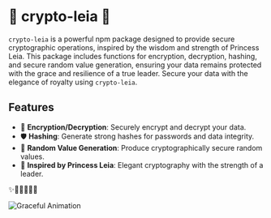 # 🌟 crypto-leia 🌟

`crypto-leia` is a powerful npm package designed to provide secure cryptographic operations, inspired by the wisdom and strength of Princess Leia. This package includes functions for encryption, decryption, hashing, and secure random value generation, ensuring your data remains protected with the grace and resilience of a true leader. Secure your data with the elegance of royalty using `crypto-leia`.

## Features

- 🔐 **Encryption/Decryption**: Securely encrypt and decrypt your data.
- 🛡️ **Hashing**: Generate strong hashes for passwords and data integrity.
- 🎲 **Random Value Generation**: Produce cryptographically secure random values.
- 🌟 **Inspired by Princess Leia**: Elegant cryptography with the strength of a leader.

✨👑🌟💫🌌🌠

![Graceful Animation](https://media.giphy.com/media/3oEjHGrVGrqgFFknfO/giphy.gif)
